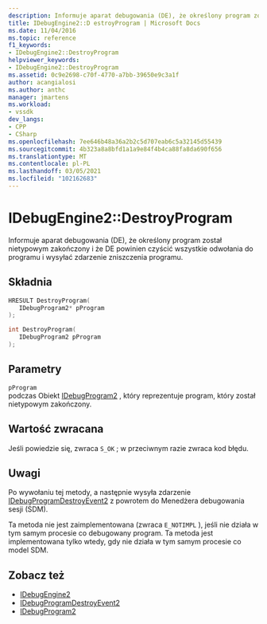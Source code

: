 ```yaml
---
description: Informuje aparat debugowania (DE), że określony program został nietypowym zakończony i że DE powinien czyścić wszystkie odwołania do programu i wysyłać zdarzenie zniszczenia programu.
title: IDebugEngine2::D estroyProgram | Microsoft Docs
ms.date: 11/04/2016
ms.topic: reference
f1_keywords:
- IDebugEngine2::DestroyProgram
helpviewer_keywords:
- IDebugEngine2::DestroyProgram
ms.assetid: 0c9e2698-c70f-4770-a7bb-39650e9c3a1f
author: acangialosi
ms.author: anthc
manager: jmartens
ms.workload:
- vssdk
dev_langs:
- CPP
- CSharp
ms.openlocfilehash: 7ee646b48a36a2b2c5d707eab6c5a32145d55439
ms.sourcegitcommit: 4b323a8a8bfd1a1a9e84f4b4ca88fa8da690f656
ms.translationtype: MT
ms.contentlocale: pl-PL
ms.lasthandoff: 03/05/2021
ms.locfileid: "102162683"
---
```

# <a name="idebugengine2destroyprogram"></a>IDebugEngine2::DestroyProgram
Informuje aparat debugowania (DE), że określony program został nietypowym zakończony i że DE powinien czyścić wszystkie odwołania do programu i wysyłać zdarzenie zniszczenia programu.

## <a name="syntax"></a>Składnia

```cpp
HRESULT DestroyProgram( 
   IDebugProgram2* pProgram
);
```

```cpp
int DestroyProgram( 
   IDebugProgram2 pProgram
);
```

## <a name="parameters"></a>Parametry
`pProgram`\
podczas Obiekt [IDebugProgram2](../../../extensibility/debugger/reference/idebugprogram2.md) , który reprezentuje program, który został nietypowym zakończony.

## <a name="return-value"></a>Wartość zwracana
 Jeśli powiedzie się, zwraca `S_OK` ; w przeciwnym razie zwraca kod błędu.

## <a name="remarks"></a>Uwagi
 Po wywołaniu tej metody, a następnie wysyła zdarzenie [IDebugProgramDestroyEvent2](../../../extensibility/debugger/reference/idebugprogramdestroyevent2.md) z powrotem do Menedżera debugowania sesji (SDM).

 Ta metoda nie jest zaimplementowana (zwraca `E_NOTIMPL` ), jeśli nie działa w tym samym procesie co debugowany program. Ta metoda jest implementowana tylko wtedy, gdy nie działa w tym samym procesie co model SDM.

## <a name="see-also"></a>Zobacz też
- [IDebugEngine2](../../../extensibility/debugger/reference/idebugengine2.md)
- [IDebugProgramDestroyEvent2](../../../extensibility/debugger/reference/idebugprogramdestroyevent2.md)
- [IDebugProgram2](../../../extensibility/debugger/reference/idebugprogram2.md)
